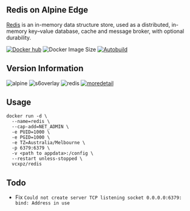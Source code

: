 ## Redis on Alpine Edge
[Redis](https://redis.io/) is an in-memory data structure store, used as a distributed, in-memory key–value database, cache and message broker, with optional durability.

[![Docker hub](https://img.shields.io/badge/docker%20hub-link-blue?style=for-the-badge&logo=docker)](https://hub.docker.com/repository/docker/vcxpz/redis) ![Docker Image Size](https://img.shields.io/docker/image-size/vcxpz/redis?style=for-the-badge&logo=docker) [![Autobuild](https://img.shields.io/badge/auto%20build-disabled-grey?style=for-the-badge&logo=docker?color=d1aa67)](https://github.com/hydazz/docker-redis/actions?query=workflow%3A%22Cron+Update+CI%22)

## Version Information
![alpine](https://img.shields.io/badge/alpine-edge-0D597F?style=for-the-badge&logo=alpine-linux) ![s6overlay](https://img.shields.io/badge/s6--overlay-2.1.0.2-blue?style=for-the-badge) ![redis](https://img.shields.io/badge/redis-6.0.9-DC382D?style=for-the-badge&logo=redis) [![moredetail](https://img.shields.io/badge/more-detail-blue?style=for-the-badge)](https://github.com/hydazz/docker-redis/blob/main/package_versions.txt)

## Usage
```
docker run -d \
  --name=redis \
  --cap-add=NET_ADMIN \
  -e PUID=1000 \
  -e PGID=1000 \
  -e TZ=Australia/Melbourne \
  -p 6379:6379 \
  -v <path to appdata>:/config \
  --restart unless-stopped \
  vcxpz/redis
```

## Todo
* Fix `Could not create server TCP listening socket 0.0.0.0:6379: bind: Address in use`
